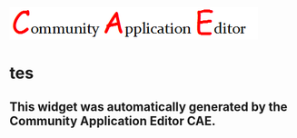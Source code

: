 ![CAE](https://github.com/GHProjectsTest/application-176/blob/gh-pages/frontendComponent-177/img/logo.png)  

tes
===================


This widget was automatically generated by the Community Application Editor CAE.  
---------------
